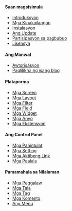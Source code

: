 <h4 class="text-orchid font-thin"> Saan magsisimula </h4>
<ul class="toc-links">
    <li><a href="/en/docs" title="ORCHID is ..."> Introduksyon </a></li>
    <li><a href="/en/docs/requirements/" title="Ang manwal na ito ay naglalaman ng detalyadong mga kinakailangang pansistema para sa pag-i-install ng ORCHID sa Laravel Framework"> Mga Kinakailangan </a> </li>
    <li><a href="/en/docs/installation/" title="Ang gabay na ito ay nagsasangkot sa mga preparasyon, pagpapatakbo ng instalasyon na skrip at mga hakbang na dapat ginagawa pagkatapos matapos ang instalasyon na skrip"> Instalasyon </a> </li>
    <li><a href="/en/docs/upgrade"> Ang Update </a> </li>
    <li><a href="/en/docs/contributors"> Partisipasyon sa pagbubuo </a> </li>
    <li><a href="/en/docs/license"> Lisensya </a> </li>
</ul>

<h4 class="text-orchid font-thin"> Ang Manwal </h4>
<ul class="toc-links">
    <!--<li> <a href="/en/docs/configuration"> Pangkalahatang tingin sa mga setting </a> </li> -->
    <li> <a href="/en/docs/authentication"> Awtorisasyon </a> </li>
    <li> <a href="/en/docs/tutorial_blog"> Paglilikha ng isang blog </a> </li>
</ul>

<h4 class="text-orchid font-thin"> Plataporma </h4>
<ul class="toc-links">
    <!-- <li> <a href="/en/docs/panel_menu"> Ang Panel na Menu </a> </li> -->
    <li> <a href="/en/docs/screens"> Mga Screen </a> </li>
    <li> <a href="/en/docs/layouts"> Mga Layout </a> </li>
    <li> <a href="/en/docs/filters"> Mga Filter </a> </li>
    <li> <a href="/en/docs/field"> Mga Field </a> </li>
    <li> <a href="/en/docs/widget"> Mga Widget </a> </li>
    <li> <a href="/en/docs/form"> Mga Anyo </a> </li>
    <li> <a href="/en/docs/extension"> Mga Ekstensyon </a> </li>
</ul>

<h4 class="text-orchid font-thin"> Ang Control Panel </h4>
<ul class="toc-links">
    <li> <a href="/en/docs/access"> Mga Pahintulot </a> </li>
    <li> <a href="/en/docs/settings"> Mga Setting </a> </li>
    <li> <a href="/en/docs/active"> Mga Aktibong Link </a> </li>
    <li> <a href="/en/docs/alert"> Mga Paalala </a> </li>
</ul>

<h4 class="text-orchid font-thin"> Pamamahala sa Nilalaman </h4>
<ul class="toc-links">
    <li> <a href="/en/docs/entities"> Mga Paggalaw </a> </li>
    <li> <a href="/en/docs/post"> Mga Tala </a> </li>
    <li> <a href="/en/docs/tags"> Mga Tag </a> </li>
    <li> <a href="/en/docs/comments" title="Pagtatrabaho sa mga komento sa ORCHID"> Mga Komento </a> </li>
    <li> <a href="/en/docs/menu/" title="Pamamahala sa ORCHID Menu, mga link sa menu at mga setting ng tagagamit at nga opsyon ng menu."> Ang Menu </a> </li>
</ul>
